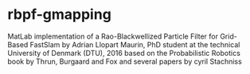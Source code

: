 # rbpf-gmapping
MatLab implementation of a Rao-Blackwellized Particle Filter for Grid- Based FastSlam
by Adrian Llopart Maurin, PhD student at the technical University of Denmark (DTU), 2016
based on the Probabilistic Robotics book by Thrun, Burgaard and Fox
and several papers by cyril Stachniss

